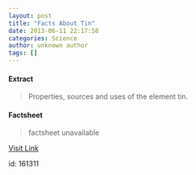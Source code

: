 ```yaml
---
layout: post
title: "Facts About Tin"
date: 2013-06-11 22:17:58
categories: Science
author: unknown author
tags: []
---
```



#### Extract
>Properties, sources and uses of the element tin.

#### Factsheet
>factsheet unavailable

[Visit Link](http://www.livescience.com/37355-tin.html)

id:  161311
